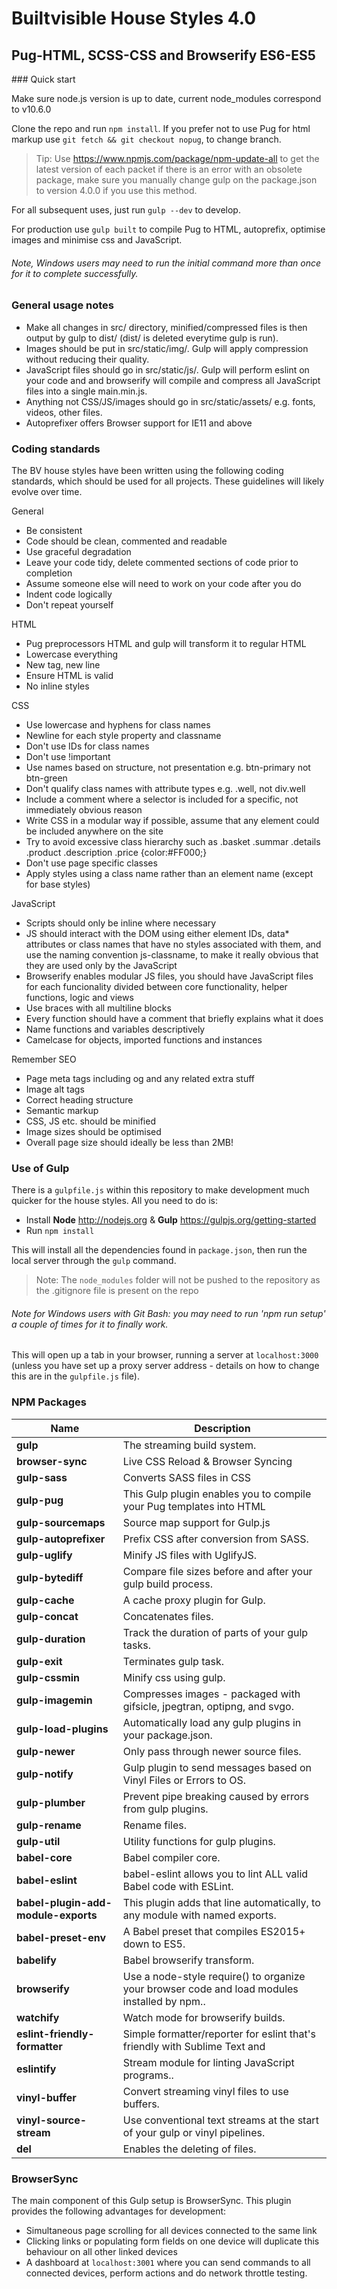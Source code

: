 Builtvisible House Styles 4.0 
=============================
Pug-HTML, SCSS-CSS and Browserify ES6-ES5
-----------------------------------------

### Quick start

Make sure node.js version is up to date, current node_modules correspond to v10.6.0

Clone the repo and run `npm install`. If you prefer not to use Pug for html markup use `git fetch && git checkout nopug`, to change branch.

> Tip: Use https://www.npmjs.com/package/npm-update-all to get the latest version of each packet if there is an error with an obsolete package, make sure you manually change gulp on the package.json to version 4.0.0 if you use this method.

For all subsequent uses, just run `gulp --dev` to develop.

For production use `gulp built` to compile Pug to HTML, autoprefix, optimise images and minimise css and JavaScript.

###### Note, Windows users may need to run the initial command more than once for it to complete successfully.


### General usage notes

- Make all changes in src/ directory, minified/compressed files is then output by gulp to dist/ (dist/ is deleted everytime gulp is run).
- Images should be put in src/static/img/. Gulp will apply compression without reducing their quality.
- JavaScript files should go in src/static/js/. Gulp will perform eslint on your code and and browserify will compile and compress all JavaScript files into a single main.min.js.
- Anything not CSS/JS/images should go in src/static/assets/ e.g. fonts, videos, other files.
- Autoprefixer offers Browser support for IE11 and above 

### Coding standards

The BV house styles have been written using the following coding standards, which should be used for all projects. These guidelines will likely evolve over time.

General

- Be consistent
- Code should be clean, commented and readable
- Use graceful degradation
- Leave your code tidy, delete commented sections of code prior to completion
- Assume someone else will need to work on your code after you do
- Indent code logically
- Don't repeat yourself

HTML

- Pug preprocessors HTML and gulp will transform it to regular HTML
- Lowercase everything
- New tag, new line
- Ensure HTML is valid
- No inline styles

CSS

- Use lowercase and hyphens for class names
- Newline for each style property and classname
- Don't use IDs for class names
- Don't use !important
- Use names based on structure, not presentation e.g. btn-primary not btn-green
- Don't qualify class names with attribute types e.g. .well, not div.well 
- Include a comment where a selector is included for a specific, not immediately obvious reason
- Write CSS in a modular way if possible, assume that any element could be included anywhere on the site
- Try to avoid excessive class hierarchy such as .basket .summar .details .product .description .price {color:#FF000;}
- Don't use page specific classes
- Apply styles using a class name rather than an element name (except for base styles)

JavaScript

- Scripts should only be inline where necessary
- JS should interact with the DOM using either element IDs, data* attributes or class names that have no styles associated with them, and use the naming convention js-classname, to make it really obvious that they are used only by the JavaScript
- Browserify enables modular JS files, you should have JavaScript files for each funcionality divided between core functionality, helper functions, logic and views
- Use braces with all multiline blocks
- Every function should have a comment that briefly explains what it does
- Name functions and variables descriptively
- Camelcase for objects, imported functions and instances


Remember SEO

- Page meta tags including og and any related extra stuff
- Image alt tags
- Correct heading structure
- Semantic markup
- CSS, JS etc. should be minified
- Image sizes should be optimised
- Overall page size should ideally be less than 2MB!


### Use of Gulp

There is a `gulpfile.js` within this repository to make development much quicker for the house styles. All you need to do is:

- Install **Node** http://nodejs.org & **Gulp** https://gulpjs.org/getting-started
- Run `npm install`

This will install all the dependencies found in `package.json`, then run the local server through the `gulp` command.

> Note: The `node_modules` folder will not be pushed to the repository as the .gitignore file is present on the repo

###### Note for Windows users with Git Bash: you may need to run 'npm run setup' a couple of times for it to finally work.
  
This will open up a tab in your browser, running a server at `localhost:3000` (unless you have set up a proxy server address - details on how to change this are in the `gulpfile.js` file).

### NPM Packages

| Name | Description |
| ---  | ----------- |
|**gulp** | The streaming build system. |
|**browser-sync** | Live CSS Reload & Browser Syncing |
|**gulp-sass** |  Converts SASS files in CSS |
|**gulp-pug** | This Gulp plugin enables you to compile your Pug templates into HTML |
|**gulp-sourcemaps** | Source map support for Gulp.js |
|**gulp-autoprefixer** | Prefix CSS after conversion from SASS. |
|**gulp-uglify** | Minify JS files with UglifyJS. |
|**gulp-bytediff** | Compare file sizes before and after your gulp build process. |
|**gulp-cache** | A cache proxy plugin for Gulp. |
|**gulp-concat** | Concatenates files. |
|**gulp-duration** | Track the duration of parts of your gulp tasks. |
|**gulp-exit** | Terminates gulp task. |
|**gulp-cssmin** | Minify css using gulp. |
|**gulp-imagemin** | Compresses images - packaged with gifsicle, jpegtran, optipng, and svgo. |
|**gulp-load-plugins** | Automatically load any gulp plugins in your package.json. |
|**gulp-newer** | Only pass through newer source files. |
|**gulp-notify** | Gulp plugin to send messages based on Vinyl Files or Errors to OS. |
|**gulp-plumber** | Prevent pipe breaking caused by errors from gulp plugins. |
|**gulp-rename** | Rename files. |
|**gulp-util** | Utility functions for gulp plugins. |
|**babel-core** | Babel compiler core. |
|**babel-eslint** | babel-eslint allows you to lint ALL valid Babel code with ESLint. |
|**babel-plugin-add-module-exports** | This plugin adds that line automatically, to any module with named exports. |
|**babel-preset-env** | A Babel preset that compiles ES2015+ down to ES5. |
|**babelify** | Babel browserify transform. |
|**browserify** | Use a node-style require() to organize your browser code and load modules installed by npm.. |
|**watchify** | Watch mode for browserify builds. |
|**eslint-friendly-formatter** | Simple formatter/reporter for eslint that's friendly with Sublime Text and  |iterm2. |
|**eslintify** | Stream module for linting JavaScript programs.. |
|**vinyl-buffer** | Convert streaming vinyl files to use buffers. |
|**vinyl-source-stream** | Use conventional text streams at the start of your gulp or vinyl pipelines. |
|**del** | Enables the deleting of files. |

### BrowserSync
  
The main component of this Gulp setup is BrowserSync. This plugin provides the following advantages for development:  
* Simultaneous page scrolling for all devices connected to the same link  
* Clicking links or populating form fields on one device will duplicate this behaviour on all other linked devices  
* A dashboard at `localhost:3001` where you can send commands to all connected devices, perform actions and do network throttle testing.